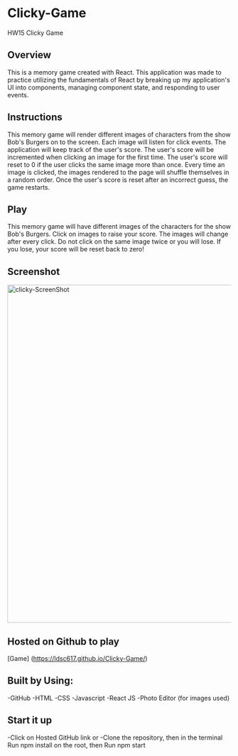 # Clicky-Game
HW15 Clicky Game

## Overview
This is a memory game created with React. This application was made to practice utilizing the fundamentals of React by breaking up my application's UI into components, managing component state, and responding to user events.



## Instructions
This memory game will render different images of characters from the show Bob's Burgers on to the screen.
Each image will listen for click events. The application will keep track of the user's score. The user's score will be incremented when clicking an image for the first time. The user's score will reset to 0 if the user clicks the same image more than once.
Every time an image is clicked, the images rendered to the page will shuffle themselves in a random order.
Once the user's score is reset after an incorrect guess, the game restarts.

## Play
This memory game will have different images of the characters for the show Bob's Burgers.
Click on images to raise your score.
The images will change after every click.
Do not click on the same image twice or you will lose.
If you lose, your score will be reset back to zero!

## Screenshot 
<img width="761" alt="clicky-ScreenShot" src="https://user-images.githubusercontent.com/49859180/66759288-d7669a80-ee54-11e9-902e-7b156c86367c.png">

## Hosted on Github to play
[Game] (https://ldsc617.github.io/Clicky-Game/)

## Built by Using:
-GitHub
-HTML
-CSS
-Javascript
-React JS
-Photo Editor (for images used)

## Start it up
-Click on Hosted GitHub link
or
-Clone the repository,
then in the terminal Run npm install on the root,
then Run npm start